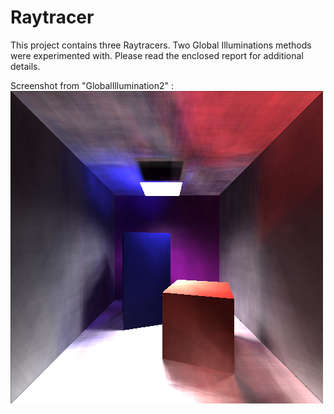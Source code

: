 # Raytracer

This project contains three Raytracers. Two Global Illuminations methods were experimented with. Please read the enclosed report for additional details. 

Screenshot from "GlobalIllumination2" :
![screen](https://github.com/imalikshake/raytracer/blob/master/screenshot.png?raw=true)
